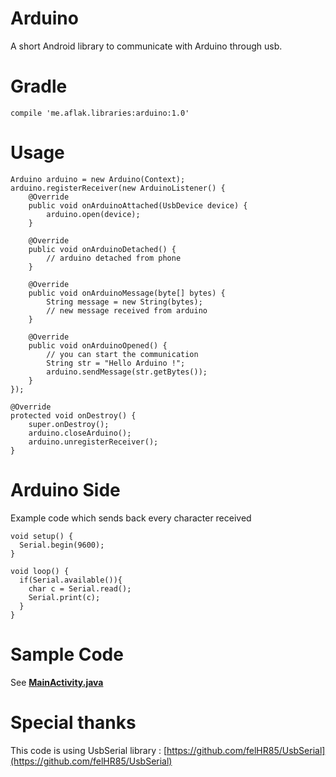 # Arduino
A short Android library to communicate with Arduino through usb.

# Gradle

    compile 'me.aflak.libraries:arduino:1.0'

# Usage

    Arduino arduino = new Arduino(Context);
    arduino.registerReceiver(new ArduinoListener() {
        @Override
        public void onArduinoAttached(UsbDevice device) {
            arduino.open(device);
        }

        @Override
        public void onArduinoDetached() {
            // arduino detached from phone
        }

        @Override
        public void onArduinoMessage(byte[] bytes) {
            String message = new String(bytes);
            // new message received from arduino
        }

        @Override
        public void onArduinoOpened() {
            // you can start the communication
            String str = "Hello Arduino !";
            arduino.sendMessage(str.getBytes());
        }
    });
    
    @Override
    protected void onDestroy() {
        super.onDestroy();
        arduino.closeArduino();
        arduino.unregisterReceiver();
    }

# Arduino Side

Example code which sends back every character received

    void setup() {
      Serial.begin(9600);
    }

    void loop() {
      if(Serial.available()){
        char c = Serial.read();
        Serial.print(c);
      }
    }

# Sample Code

See **[MainActivity.java](https://github.com/omaflak/Arduino/blob/master/app/src/main/java/me/aflak/libraries/MainActivity.java)**

# Special thanks

This code is using UsbSerial library : [https://github.com/felHR85/UsbSerial](https://github.com/felHR85/UsbSerial)

